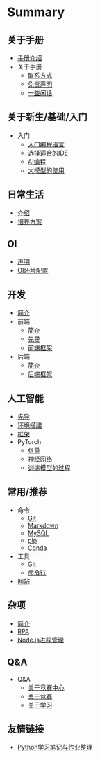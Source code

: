 # Summary

## 关于手册
* [手册介绍](README.md)
* 关于手册
    * [联系方式](手册/联系方式.md)
    * [免责声明](手册/免责声明.md)
    * [一些闲话](手册/一些闲话.md)

## 关于新生/基础/入门
* 入门
    * [入门编程语言](入门/快速入门编程语言.md)
    * [选择适合的IDE](入门/选择IDE.md)
    * [AI编程](入门/AI编程.md)
    * [大模型的使用](入门/大模型.md)

## 日常生活
* [介绍](日常/介绍.md)
* [培养方案](日常/培养方案.md)

## OI
* [声明](OI/声明.md)
* [OI环境配置](https://www.luogu.com.cn/article/3lxrdehh)

## 开发
* [简介](开发/简介.md)
* 前端
    * [简介](开发/前端/简介.md)
    * [先导](开发/前端/先导.md)
    * [前端框架](开发/前端/前端框架.md)
* 后端
    * [简介](开发/后端/简介.md)
    * [后端框架](开发/后端/后端框架.md)

## 人工智能
* [先导](人工智能/先导.md)
* [环境搭建](人工智能/环境搭建.md)
* [框架](人工智能/框架.md)
* PyTorch
    * [张量](人工智能/PyTorch/张量.md)
    * [神经网络](人工智能/PyTorch/神经网络.md)
    * [训练模型的过程](人工智能/PyTorch/训练模型的过程.md)

## 常用/推荐
* 命令
    * [Git](常用/命令/Git.md)
    * [Markdown](常用/命令/Markdown.md)
    * [MySQL](常用/命令/MySQL.md)
    * [pip](常用/命令/pip.md)
    * [Conda](常用/命令/Conda.md)
* 工具
    * [Git](常用/工具/Git.md)
    * [命令行](常用/工具/命令行.md)
* [网站](常用/网站.md)

## 杂项
* [简介](杂项/简介.md)
* [RPA](杂项/RPA.md)
* [Node.js进程管理](杂项/pm2.md)

## Q&A
* Q&A
    * [关于竞赛中心](QA/关于竞赛中心.md)
    * [关于竞赛](QA/关于竞赛.md)
    * [关于学习](QA/关于学习.md)

## 友情链接
* [Python学习笔记与作业整理](https://github.com/panda-lsy/Python-Learning-Notes-Homework)